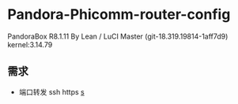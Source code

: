 # Pandora-Phicomm-router-config
PandoraBox R8.1.11 By Lean / LuCI Master (git-18.319.19814-1aff7d9)  kernel:3.14.79 

## 需求

- 端口转发 ssh https
[s](./port_forward/README.md)
